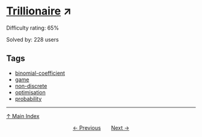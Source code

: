 # [Trillionaire](https://projecteuler.net/problem=765) ↗️

Difficulty rating: 65%

Solved by: 228 users
## Tags

- [binomial-coefficient](../tags/binomial-coefficient.md)
- [game](../tags/game.md)
- [non-discrete](../tags/non-discrete.md)
- [optimisation](../tags/optimisation.md)
- [probability](../tags/probability.md)



---

[↑ Main Index](../README.md)


<div align=center><a href='764.md'>← Previous</a> &nbsp;&nbsp; &nbsp;&nbsp;  <a href='766.md'>Next →</a></div>
